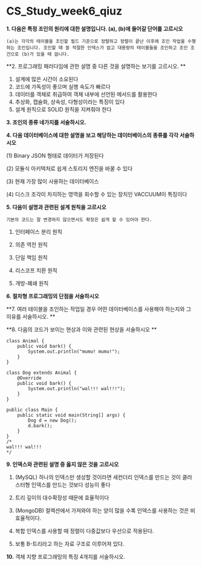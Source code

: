 # CS_Study_week6_qiuz



**1.   다음은 특정 조인의 원리에 대한 설명입니다. (a), (b)에 들어갈 단어를 고르시오**

```
(a)는 각각의 테이블을 조인할 필드 기준으로 정렬하고 정렬이 끝난 이후에 조인 작업을 수행하는 조인입니다. 조인할 때 쓸 적절한 인덱스가 없고 대용량의 테이블들을 조인하고 조인 조건으로 (b)가 있을 때 씁니다.
```





**2.  프로그래밍 패러다임에 관한 설명 중 다른 것을 설명하는 보기를 고르시오. **

1. 설계에 많은 시간이 소요된다
2. 코드에 가독성이 좋으며 실행 속도가 빠르다
3. 데이터를 객체로 취급하여 객체 내부에 선언된 메서드를 활용한다
4. 추상화, 캡슐화, 상속성, 다형성이라는 특징이 있다
5. 설계 원칙으로 SOLID 원칙을 지켜줘야 한다



**3. 조인의 종류 네가지를 서술하시오.**



**4. 다음 데이터베이스에 대한 설명을 보고 해당하는 데이터베이스의 종류를 각각 서술하시오**

(1) Binary JSON 형태로 데이터가 저장된다

(2) 모듈식 아키텍처로 쉽게 스토리지 엔진을 바꿀 수 있다

(3) 현재 가장 많이 사용하는 데이터베이스

(4) 디스크 조각이 차지하는 영역을 회수할 수 있는 장치인 VACCUUM이 특징이다



**5.  다음이 설명과 관련된 설계 원칙을 고르시오**

```
기본의 코드는 잘 변경하지 않으면서도 확장은 쉽게 할 수 있어야 한다.
```

1. 인터페이스 분리 원칙

2. 의존 역전 원칙

3. 단일 책임 원칙
4. 리스코프 치환 원칙
5. 개방-폐쇄 원칙



**6. 절차형 프로그래밍의 단점을 서술하시오**



**7. 여러 테이블을 조인하는 작업일 경우 어떤 데이터베이스를 사용해야 하는지와 그 이유를 서술하시오. **



**8. 다음의 코드가 보이는 현상과 이와 관련된 현상을 서술하시오 **

```
class Animal {
    public void bark() {
        System.out.println("mumu! mumu!");
    }
}

class Dog extends Animal {
    @Override
    public void bark() {
        System.out.println("wal!!! wal!!!");
    }
}

public class Main {
    public static void main(String[] args) {
        Dog d = new Dog();
        d.bark();
    }
}
/*
wal!!! wal!!!
*/
```



**9. 인덱스와 관련된 설명 중 옳지 않은 것을 고르시오**

1. (MySQL) 하나의 인덱스만 생성할 것이라면 세컨더리 인덱스를 만드는 것이 클러스터형 인덱스를 만드는 것보다 성능이 좋다

2. 트리 깊이의 대수확장성 때문에 효율적이다

3. (MongoDB) 컬렉션에서 가져와야 하는 양이 많을 수록 인덱스를 사용하는 것은 비효율적이다.

4. 복합 인덱스를 사용할 때 정렬이 다중값보다 우선으로 적용된다.

5. 보통 B-트리라고 하는 자료 구조로 이루어져 있다.

   

**10.** 객체 지향 프로그래밍의 특징 4개지를 서술하시오.

